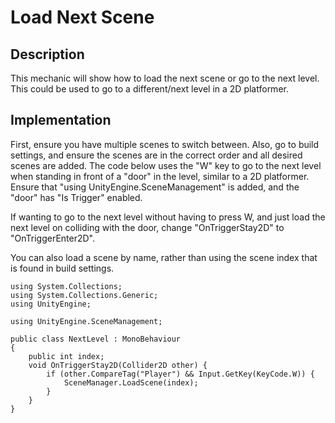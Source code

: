 # Load Next Scene

## Description
This mechanic will show how to load the next scene or go to the next level. This could be used to
go to a different/next level in a 2D platformer.

## Implementation
First, ensure you have multiple scenes to switch between. Also, go to build settings, and ensure the scenes are in the correct order and all desired scenes are added. The code below uses the "W" key to
go to the next level when standing in front of a "door" in the level, similar to a 2D platformer. Ensure that "using UnityEngine.SceneManagement" is added, and the "door" has "Is Trigger" enabled.   

If wanting to go to the next level without having to press W, and just load the next level on colliding with the door, change "OnTriggerStay2D" to "OnTriggerEnter2D".  

You can also load a scene by name, rather than using the scene index that is found in build settings.

    using System.Collections;
    using System.Collections.Generic;
    using UnityEngine;

    using UnityEngine.SceneManagement;

    public class NextLevel : MonoBehaviour
    {
        public int index;
        void OnTriggerStay2D(Collider2D other) {
            if (other.CompareTag("Player") && Input.GetKey(KeyCode.W)) {
                SceneManager.LoadScene(index);
            }
        }
    }
